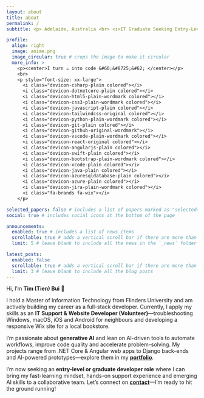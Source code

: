 ```yaml
---
layout: about
title: about
permalink: /
subtitle: <p> Adelaide, Australia <br> <i>IT Graduate Seeking Entry-Level Opportunities </i>  </p>

profile:
  align: right
  image: anime.png
  image_circular: true # crops the image to make it circular
  more_info: >
    <p><center>I turn ☕️ into code &#60;&#8725;&#62; </center></p>
    <br>
    <p style="font-size: xx-large">
      <i class="devicon-csharp-plain colored"></i>
      <i class="devicon-dotnetcore-plain colored"></i>
      <i class="devicon-html5-plain-wordmark colored"></i>
      <i class="devicon-css3-plain-wordmark colored"></i>
      <i class="devicon-javascript-plain colored"></i>
      <i class="devicon-tailwindcss-original colored"></i>
      <i class="devicon-python-plain-wordmark colored"></i>
      <i class="devicon-git-plain colored"></i>
      <i class="devicon-github-original-wordmark"></i>
      <i class="devicon-vscode-plain-wordmark colored"></i>
      <i class="devicon-react-original colored"></i>
      <i class="devicon-angularjs-plain colored"></i>
      <i class="devicon-swift-plain colored"></i>
      <i class="devicon-bootstrap-plain-wordmark colored"></i>
      <i class="devicon-xcode-plain colored"></i>
      <i class="devicon-java-plain colored"></i>
      <i class="devicon-azuresqldatabase-plain colored"></i>
      <i class="devicon-azure-plain colored"></i>
      <i class="devicon-jira-plain-wordmark colored"></i>
      <i class="fa-brands fa-wix"></i>
    </p>

selected_papers: false # includes a list of papers marked as "selected={true}"
social: true # includes social icons at the bottom of the page

announcements:
  enabled: true # includes a list of news items
  scrollable: true # adds a vertical scroll bar if there are more than 3 news items
  limit: 5 # leave blank to include all the news in the `_news` folder

latest_posts:
  enabled: false
  scrollable: true # adds a vertical scroll bar if there are more than 3 new posts items
  limit: 3 # leave blank to include all the blog posts
---
```


Hi, I’m **Tim (Tien) Bui** 👋

I hold a Master of Information Technology from Flinders University and am actively building my career as a full-stack developer. Currently, I apply my skills as an **IT Support & Website Developer (Volunteer)**—troubleshooting Windows, macOS, iOS and Android for neighbours and developing a responsive Wix site for a local bookstore.

I’m passionate about **generative AI** and lean on AI-driven tools to automate workflows, improve code quality and accelerate problem-solving. My projects range from .NET Core & Angular web apps to Django back-ends and AI-powered prototypes—explore them in my [**portfolio**](/projects/).

I’m now seeking an **entry-level or graduate developer role** where I can bring my fast-learning mindset, hands-on support experience and emerging AI skills to a collaborative team. Let’s connect on [**contact**](/contact/)—I’m ready to hit the ground running!
